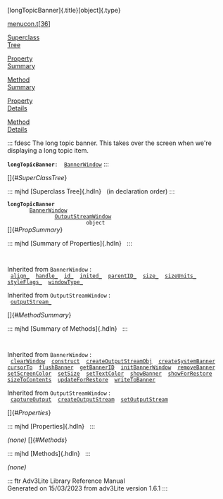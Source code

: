 [longTopicBanner]{.title}[object]{.type}

[menucon.t](../file/menucon.t.html)\[[36](../source/menucon.t.html#36)\]

[Superclass\
Tree](#_SuperClassTree_)

[Property\
Summary](#_PropSummary_)

[Method\
Summary](#_MethodSummary_)

[Property\
Details](#_Properties_)

[Method\
Details](#_Methods_)

::: fdesc
The long topic banner. This takes over the screen when we\'re displaying
a long topic item.

**`longTopicBanner`**` :   `[`BannerWindow`](../object/BannerWindow.html)
:::

[]{#_SuperClassTree_}

::: mjhd
[Superclass Tree]{.hdln}   (in declaration order)
:::

**`longTopicBanner`**\
`         `[`BannerWindow`](../object/BannerWindow.html)\
`                 `[`OutputStreamWindow`](../object/OutputStreamWindow.html)\
`                         object`\
[]{#_PropSummary_}

::: mjhd
[Summary of Properties]{.hdln}  
:::

` `

Inherited from `BannerWindow` :\
` `[`align_`](../object/BannerWindow.html#align_)`  `[`handle_`](../object/BannerWindow.html#handle_)`  `[`id_`](../object/BannerWindow.html#id_)`  `[`inited_`](../object/BannerWindow.html#inited_)`  `[`parentID_`](../object/BannerWindow.html#parentID_)`  `[`size_`](../object/BannerWindow.html#size_)`  `[`sizeUnits_`](../object/BannerWindow.html#sizeUnits_)`  `[`styleFlags_`](../object/BannerWindow.html#styleFlags_)`  `[`windowType_`](../object/BannerWindow.html#windowType_)`  `

Inherited from `OutputStreamWindow` :\
` `[`outputStream_`](../object/OutputStreamWindow.html#outputStream_)`  `

[]{#_MethodSummary_}

::: mjhd
[Summary of Methods]{.hdln}  
:::

` `

Inherited from `BannerWindow` :\
` `[`clearWindow`](../object/BannerWindow.html#clearWindow)`  `[`construct`](../object/BannerWindow.html#construct)`  `[`createOutputStreamObj`](../object/BannerWindow.html#createOutputStreamObj)`  `[`createSystemBanner`](../object/BannerWindow.html#createSystemBanner)`  `[`cursorTo`](../object/BannerWindow.html#cursorTo)`  `[`flushBanner`](../object/BannerWindow.html#flushBanner)`  `[`getBannerID`](../object/BannerWindow.html#getBannerID)`  `[`initBannerWindow`](../object/BannerWindow.html#initBannerWindow)`  `[`removeBanner`](../object/BannerWindow.html#removeBanner)`  `[`setScreenColor`](../object/BannerWindow.html#setScreenColor)`  `[`setSize`](../object/BannerWindow.html#setSize)`  `[`setTextColor`](../object/BannerWindow.html#setTextColor)`  `[`showBanner`](../object/BannerWindow.html#showBanner)`  `[`showForRestore`](../object/BannerWindow.html#showForRestore)`  `[`sizeToContents`](../object/BannerWindow.html#sizeToContents)`  `[`updateForRestore`](../object/BannerWindow.html#updateForRestore)`  `[`writeToBanner`](../object/BannerWindow.html#writeToBanner)`  `

Inherited from `OutputStreamWindow` :\
` `[`captureOutput`](../object/OutputStreamWindow.html#captureOutput)`  `[`createOutputStream`](../object/OutputStreamWindow.html#createOutputStream)`  `[`setOutputStream`](../object/OutputStreamWindow.html#setOutputStream)`  `

[]{#_Properties_}

::: mjhd
[Properties]{.hdln}  
:::

*(none)* []{#_Methods_}

::: mjhd
[Methods]{.hdln}  
:::

*(none)*

::: ftr
Adv3Lite Library Reference Manual\
Generated on 15/03/2023 from adv3Lite version 1.6.1
:::
